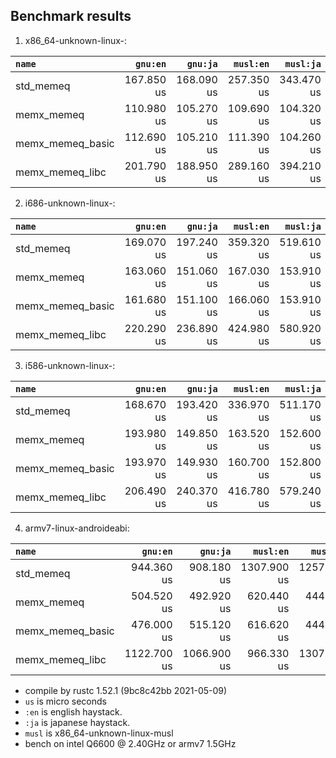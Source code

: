 ## Benchmark results

  1. x86_64-unknown-linux-:

|         `name`          |  `gnu:en`   |  `gnu:ja`   |  `musl:en`  |  `musl:ja`  |
|:------------------------|------------:|------------:|------------:|------------:|
| std_memeq               |  167.850 us |  168.090 us |  257.350 us |  343.470 us |
| memx_memeq              |  110.980 us |  105.270 us |  109.690 us |  104.320 us |
| memx_memeq_basic        |  112.690 us |  105.210 us |  111.390 us |  104.260 us |
| memx_memeq_libc         |  201.790 us |  188.950 us |  289.160 us |  394.210 us |

  2. i686-unknown-linux-:

|         `name`          |  `gnu:en`   |  `gnu:ja`   |  `musl:en`  |  `musl:ja`  |
|:------------------------|------------:|------------:|------------:|------------:|
| std_memeq               |  169.070 us |  197.240 us |  359.320 us |  519.610 us |
| memx_memeq              |  163.060 us |  151.060 us |  167.030 us |  153.910 us |
| memx_memeq_basic        |  161.680 us |  151.100 us |  166.060 us |  153.910 us |
| memx_memeq_libc         |  220.290 us |  236.890 us |  424.980 us |  580.920 us |

  3. i586-unknown-linux-:

|         `name`          |  `gnu:en`   |  `gnu:ja`   |  `musl:en`  |  `musl:ja`  |
|:------------------------|------------:|------------:|------------:|------------:|
| std_memeq               |  168.670 us |  193.420 us |  336.970 us |  511.170 us |
| memx_memeq              |  193.980 us |  149.850 us |  163.520 us |  152.600 us |
| memx_memeq_basic        |  193.970 us |  149.930 us |  160.700 us |  152.800 us |
| memx_memeq_libc         |  206.490 us |  240.370 us |  416.780 us |  579.240 us |

  4. armv7-linux-androideabi:

|         `name`          |  `gnu:en`   |  `gnu:ja`   |  `musl:en`  |  `musl:ja`  |
|:------------------------|------------:|------------:|------------:|------------:|
| std_memeq               |  944.360 us |  908.180 us | 1307.900 us | 1257.000 us |
| memx_memeq              |  504.520 us |  492.920 us |  620.440 us |  444.600 us |
| memx_memeq_basic        |  476.000 us |  515.120 us |  616.620 us |  444.550 us |
| memx_memeq_libc         | 1122.700 us | 1066.900 us |  966.330 us | 1307.600 us |


- compile by rustc 1.52.1 (9bc8c42bb 2021-05-09)
- `us` is micro seconds
- `:en` is english haystack.
- `:ja` is japanese haystack.
- `musl` is x86_64-unknown-linux-musl
- bench on intel Q6600 @ 2.40GHz or armv7 1.5GHz
